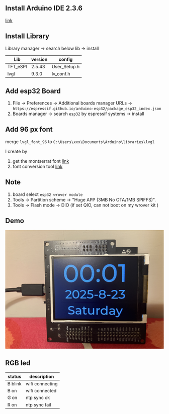 ## Install Arduino IDE 2.3.6
[link](https://www.arduino.cc/en/software/)  

## Install Library
Library manager -> search below lib -> install

|   Lib    | version |    config    |
|----------|---------|--------------|
| TFT_eSPI | 2.5.43  | User_Setup.h |
|   lvgl   | 9.3.0   | lv_conf.h    |

## Add esp32 Board
1. File -> Preferences -> Additional boards manager URLs -> `https://espressif.github.io/arduino-esp32/package_esp32_index.json`  
2. Boards manager -> search `esp32` by espressif systems -> install  

## Add 96 px font 
merge `lvgl_font_96` to `C:\Users\xxx\Documents\Arduino\libraries\lvgl`  

I create by  
1. get the montserrat font [link](https://fonts.google.com/specimen/Montserrat)  
2. font conversion tool [link](https://lvgl.io/tools/fontconverter)  


## Note
1. board select `esp32 wrover module`  
2. Tools -> Partition scheme -> "Huge APP (3MB No OTA/1MB SPIFFS)".  
3. Tools -> Flash mode -> DIO   (if set QIO, can not boot on my wrover kit )  

## Demo 
![IMAGE ALT TEXT HERE](./img/IMG_3749.JPG)  


## RGB led  
|  status  |   description   |
|----------|-----------------|
| B blink  | wifi connecting |
| B on     | wifi connected  |
| G on     | ntp sync ok     |
| R on     | ntp sync fail   |